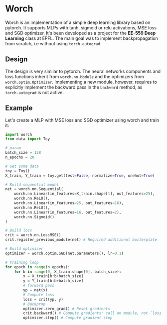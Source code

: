 # Worch

Worch is an implementation of a simple deep learning library based on pytorch. It supports MLPs with tanh, sigmoid or relu activations, MSE loss and SGD optimizer. It's been developed as a project for the **EE-559 Deep Learning** class at EPFL. The main goal was to implement backpropagation from scratch, i.e without using `torch.autograd`.

## Design

The design is very similar to pytorch. The neural networks components and loss functions inherit from `worch.nn.Module` and the optimizers from `worch.optim.Optimizer`. Implementing a new module, however, requires to explicitly implement the backward pass in the `backward` method, as `torch.autograd` is not active.

## Example

Let's create a MLP with MSE loss and SGD optimizer using worch and train it:

```python
import worch
from data import Toy

# param
batch_size = 128
n_epochs = 20

# Get some data
toy = Toy()
X_train, Y_train = toy.get(test=False, normalize=True, onehot=True)

# Build sequential model
net = worch.nn.Sequential(
    worch.nn.Linear(in_features=X_train.shape[1], out_features=25),
    worch.nn.ReLU(),
    worch.nn.Linear(in_features=25, out_features=16),
    worch.nn.ReLU(),
    worch.nn.Linear(in_features=16, out_features=2),
    worch.nn.Sigmoid()
)

# Build loss
crit = worch.nn.LossMSE()
crit.register_previous_module(net) # Required additional boilerplate

# Build optimizer
optimizer = worch.optim.SGD(net.parameters(), lr=0.1)

# training loop
for epoch in range(n_epochs):
    for b in range(0, X_train.shape[0], batch_size):
        x = X_train[b:b+batch_size]
        y = Y_train[b:b+batch_size]    
        # forward pass
        yp = net(x)    
        # Compute loss
        loss = crit(yp, y)    
        # Backprop
        optimizer.zero_grad() # Reset gradients
        crit.backward() # Compute gradients: call on module, not `loss` tensor
        optimizer.step() # Compute gradient step
```

